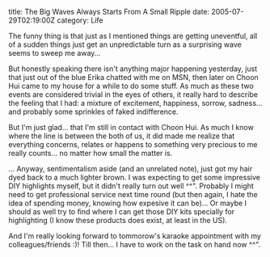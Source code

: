 title: The Big Waves Always Starts From A Small Ripple
date: 2005-07-29T02:19:00Z
category: Life

The funny thing is that just as I mentioned things are getting uneventful, all of a sudden things just get an unpredictable turn as a surprising wave seems to sweep me away…

But honestly speaking there isn't anything major happening yesterday, just that just out of the blue Erika chatted with me on MSN, then later on Choon Hui came to my house for a while to do some stuff. As much as these two events are considered trivial in the eyes of others, it really hard to describe the feeling that I had: a mixture of excitement, happiness, sorrow, sadness… and probably some sprinkles of faked indifference.

But I'm just glad… that I'm still in contact with Choon Hui. As much I know where the line is between the both of us, it did made me realize that everything concerns, relates or happens to something very precious to me really counts… no matter how small the matter is.

… Anyway, sentimentalism aside (and an unrelated note), just got my hair dyed back to a much lighter brown. I was expecting to get some impressive DIY highlights myself, but it didn't really turn out well ^^". Probably I might need to get professional service next time round (but then again, I hate the idea of spending money, knowing how expesive it can be)… Or maybe I should as well try to find where I can get those DIY kits specially for highlighting (I know these products does exist, at least in the US).

And I'm really looking forward to tommorow's karaoke appointment with my colleagues/friends :)! Till then… I have to work on the task on hand now ^^".
